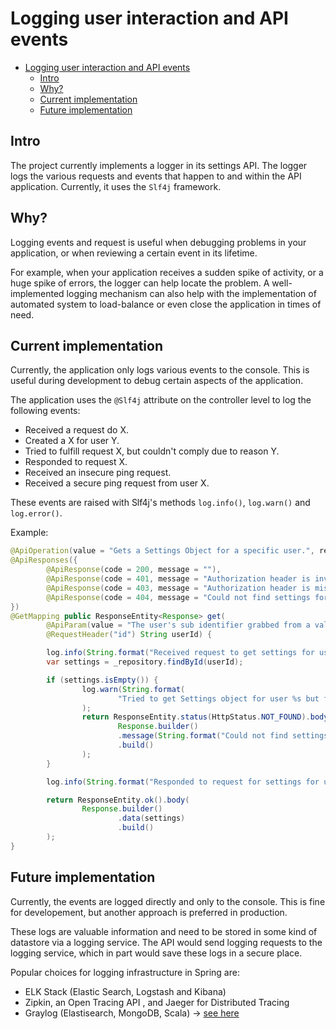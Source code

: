 # Logging user interaction and API events

- [Logging user interaction and API events](#logging-user-interaction-and-api-events)
  - [Intro](#intro)
  - [Why?](#why)
  - [Current implementation](#current-implementation)
  - [Future implementation](#future-implementation)

## Intro

The project currently implements a logger in its settings API. The logger logs the various requests and events that happen to and within the API application. Currently, it uses the `Slf4j` framework.

## Why?

Logging events and request is useful when debugging problems in your application, or when reviewing a certain event in its lifetime. 

For example, when your application receives a sudden spike of activity, or a huge spike of errors, the logger can help locate the problem. A well-implemented logging mechanism can also help with the implementation of automated system to load-balance or even close the application in times of need.

## Current implementation

Currently, the application only logs various events to the console. This is useful during development to debug certain aspects of the application.

The application uses the `@Slf4j` attribute on the controller level to log the following events:

* Received a request do X.
* Created a X for user Y.
* Tried to fulfill request X, but couldn't comply due to reason Y.
* Responded to request X.
* Received an insecure ping request.
* Received a secure ping request from user X.

These events are raised with Slf4j's methods `log.info()`, `log.warn()` and `log.error()`.

Example:

```java
@ApiOperation(value = "Gets a Settings Object for a specific user.", response = Response.class)
@ApiResponses({
        @ApiResponse(code = 200, message = ""),
        @ApiResponse(code = 401, message = "Authorization header is invalid"),
        @ApiResponse(code = 403, message = "Authorization header is missing in request"),
        @ApiResponse(code = 404, message = "Could not find settings for user %s.")
})
@GetMapping public ResponseEntity<Response> get(
        @ApiParam(value = "The user's sub identifier grabbed from a valid Google ID Token.", required = true)
        @RequestHeader("id") String userId) {

        log.info(String.format("Received request to get settings for user %s.", userId));
        var settings = _repository.findById(userId);

        if (settings.isEmpty()) {
                log.warn(String.format(
                        "Tried to get Settings object for user %s but found no match.", userId)
                );
                return ResponseEntity.status(HttpStatus.NOT_FOUND).body(
                        Response.builder()
                        .message(String.format("Could not find settings for user %s.", userId))
                        .build()
                );
        }

        log.info(String.format("Responded to request for settings for user %s.", userId));

        return ResponseEntity.ok().body(
                Response.builder()
                        .data(settings)
                        .build()
        );
}
```

## Future implementation

Currently, the events are logged directly and only to the console. This is fine for developement, but another approach is preferred in production. 

These logs are valuable information and need to be stored in some kind of datastore via a logging service. The API would send logging requests to the logging service, which in part would save these logs in a secure place.

Popular choices for logging infrastructure in Spring are:

* ELK Stack (Elastic Search, Logstash and Kibana)
* Zipkin, an Open Tracing API , and Jaeger for Distributed Tracing
* Graylog (Elastisearch, MongoDB, Scala) -> [see here](https://dzone.com/articles/spring-boot2-graylog)